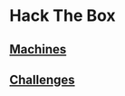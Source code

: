 # Hack The Box

## [Machines](./Machines/HTB_Machines_Index.md)

## [Challenges](./Challenges/HTB_Challenges_Index.md) 